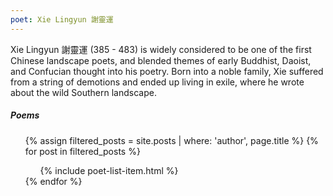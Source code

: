```yaml
---
poet: Xie Lingyun 謝靈運
---
```


Xie Lingyun 謝靈運 (385 - 483) is widely considered to be one of the first Chinese landscape poets, and blended themes of early Buddhist, Daoist, and Confucian thought into his poetry. Born into a noble family, Xie suffered from a string of demotions and ended up living in exile, where he wrote about the wild Southern landscape.

##### Poems

<ul>
  {% assign filtered_posts = site.posts | where: 'author', page.title %}
  {% for post in filtered_posts %}
       <ul class="post-list">
             {% include poet-list-item.html %}
       </ul>
  {% endfor %}
</ul>